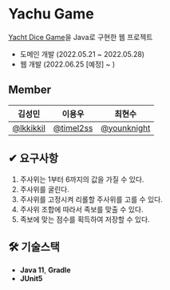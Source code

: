# Yachu Game
[Yacht Dice Game](https://en.wikipedia.org/wiki/Yacht_(dice_game))을 Java로 구현한 웹 프로젝트

- 도메인 개발 (2022.05.21 ~ 2022.05.28)
- 웹 개발 (2022.06.25 [예정] ~ )

## Member
|김성민| 이용우                                          | 최현수                                             |
|---|----------------------------------------------|-------------------------------------------------|
|[@lkkikkil](https://www.github.com/lkkikkil)| [@timel2ss](https://www.github.com/timel2ss) | [@younknight](https://www.github.com/younknight) |

## ✔ 요구사항

1. 주사위는 1부터 6까지의 값을 가질 수 있다.
2. 주사위를 굴린다.
3. 주사위를 고정시켜 리롤할 주사위를 고를 수 있다.
4. 주사위 조합에 따라서 족보를 맞출 수 있다.
5. 족보에 맞는 점수를 획득하여 저장할 수 있다.

## 🛠 기술스택

- **Java 11**, **Gradle**
- **JUnit5**